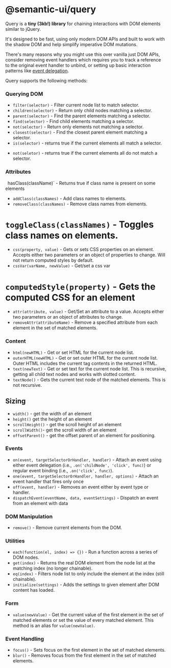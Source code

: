 # @semantic-ui/query

Query is a **tiny (3kb!) library** for chaining interactions with DOM elements similar to jQuery.

It's designed to be fast, using only modern DOM APIs and built to work with the shadow DOM and help simplify imperative DOM mutations.

There's many reasons why you might use this over vanilla just DOM APIs, consider removing event handlers which requires you to track a reference to the original event handler to unbind, or setting up basic interaction patterns like [event delegation](https://learn.jquery.com/events/event-delegation/).

Query supports the following methods:

### Querying DOM
* `filter(selector)` - Filter current node list to match selector.
* `children(selector)` - Return only child nodes matching a selector.
* `parent(selector)` - Find the parent elements matching a selector.
* `find(selector)` - Find child elements matching a selector.
* `not(selector)` - Return only elements not matching a selector.
* `closest(selector)` - Find the closest parent element matching a selector.
* `is(selector)` - returns true if the current elements all match a selector.
- `not(seletor)` - returns true if the current elements all do not match a selector.

### Attributes
` `hasClass(className)` - Returns true if class name is present on some elements
* `addClass(classNames)` - Add class names to elements.
* `removeClass(classNames)` - Remove class names from elements.
# `toggleClass(classNames)` - Toggles class names on elements.
* `css(property, value)` - Gets or sets CSS properties on an element. Accepts either two parameters or an object of properties to change. Will not return computed styles by default.
* `cssVar(varName, newValue)` - Get/set a css var
# `computedStyle(property)` - Gets the computed CSS for an element
* `attr(attribute, value)` - Get/Set an attribute to a value. Accepts either two parameters or an object of attributes to change.
* `removeAttr(attributeName)` - Remove a specified attribute from each element in the set of matched elements.

### Content
* `html(newHTML)` - Get or set HTML for the current node list.
* `outerHTML(newHTML)` - Get or set outer HTML for the current node list. Outer HTML includes the current tag contents in the returned HTML.
* `text(newText)` - Get or set text for the current node list. This is recursive, getting all child text nodes and works with slotted content.
* `textNode()` - Gets the current text node of the matched elements. This is not recursive.

## Sizing
- `width()` - get the width of an element
- `height()` get the height of an element
- `scrollHeight()` - get the scroll height of an element
- `scrollWidth()`- get the scroll width of an element
- `offsetParent()` - get the offset parent of an element for positioning.

### Events
* `on(event, targetSelectorOrHandler, handler)` - Attach an event using either event delegation (i.e., `.on('childNode', 'click', func)`) or regular event binding (i.e., `.on('click', func)`).
* `one(event, targetSelectorOrHandler, handler, options)` - Attach an event handler that fires only once
* `off(event, handler)` - Removes an event either by event type or handler.
* `dispatchEvent(eventName, data, eventSettings)` - Dispatch an event from an element with data

### DOM Manipulation
* `remove()` - Remove current elements from the DOM.

### Utilities
* `each(function(el, index) => {})` - Run a function across a series of DOM nodes.
* `get(index)` - Returns the real DOM element from the node list at the matching index (no longer chainable).
* `eq(index)` - Filters node list to only include the element at the index (still chainable).
* `initialize(settings)` - Adds the settings to given element after DOM content has loaded.

### Form
* `value(newValue)` - Get the current value of the first element in the set of matched elements or set the value of every matched element. This method is an alias for `value(newValue)`.

### Event Handling
* `focus()` - Sets focus on the first element in the set of matched elements.
* `blur()` - Removes focus from the first element in the set of matched elements.
